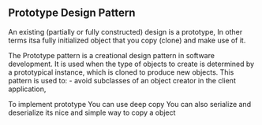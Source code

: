 ## Prototype Design Pattern
An existing (partially or fully constructed) design is a prototype, In other terms itsa fully initialized object that you copy (clone) and make use of it.

The Prototype pattern is a creational design pattern in software development. It is used when the
type of objects to create is determined by a prototypical instance, which is cloned to produce
new objects. This pattern is used to: - avoid subclasses of an object creator in the client
application,

To implement prototype
You can use deep copy
You can also serialize and deserialize its nice and simple way to copy a object